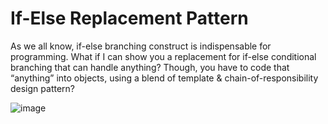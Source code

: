 # If-Else Replacement Pattern
As we all know, if-else branching construct is indispensable for programming. What if I can show you a replacement for if-else conditional branching that can handle anything? Though, you have to code that “anything” into objects, using a blend of template &amp; chain-of-responsibility design pattern?  

![image](https://github.com/josephedwardchang/If-Else-Replacement-Pattern/assets/21256796/4d25dfec-3580-419e-a52d-933f727301c7)
